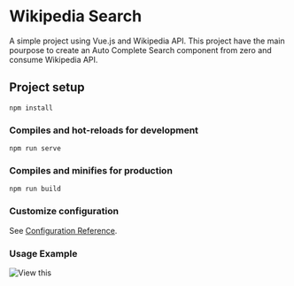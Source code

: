 # Wikipedia Search

A simple project using Vue.js and Wikipedia API. This project have the main pourpose to create an Auto Complete Search component from zero and consume Wikipedia API.

## Project setup
```
npm install
```

### Compiles and hot-reloads for development
```
npm run serve
```

### Compiles and minifies for production
```
npm run build
```

### Customize configuration
See [Configuration Reference](https://cli.vuejs.org/config/).

### Usage Example

![View this](public/screenshots/gif-example.gif)


